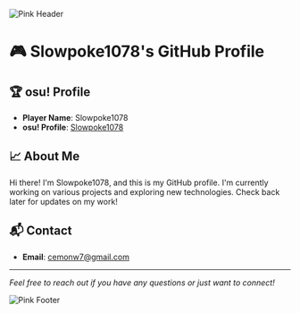 ![Pink Header](https://via.placeholder.com/1200x300/ff69b4/ffffff?text=Slowpoke1078's+GitHub+Profile) <!-- Link to your pink background image -->

# 🎮 Slowpoke1078's GitHub Profile

## 🏆 osu! Profile

- **Player Name**: Slowpoke1078
- **osu! Profile**: [Slowpoke1078](https://osu.ppy.sh/users/36395414)

## 📈 About Me

Hi there! I'm Slowpoke1078, and this is my GitHub profile. I'm currently working on various projects and exploring new technologies. Check back later for updates on my work!

## 📬 Contact

- **Email**: [cemonw7@gmail.com](mailto:cemonw7@gmail.com)

---

*Feel free to reach out if you have any questions or just want to connect!*

![Pink Footer](https://via.placeholder.com/1200x50/ff69b4/ffffff?text=Thanks+for+visiting!) <!-- Optional -->
